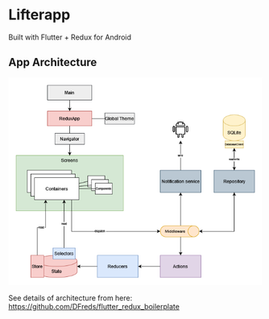 # Lifterapp

Built with Flutter + Redux for Android

## App Architecture

![App Architecture](app_architecture.png)

See details of architecture from here: https://github.com/DFreds/flutter_redux_boilerplate
